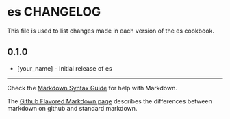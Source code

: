 es CHANGELOG
============

This file is used to list changes made in each version of the es cookbook.

0.1.0
-----
- [your_name] - Initial release of es

- - -
Check the [Markdown Syntax Guide](http://daringfireball.net/projects/markdown/syntax) for help with Markdown.

The [Github Flavored Markdown page](http://github.github.com/github-flavored-markdown/) describes the differences between markdown on github and standard markdown.
